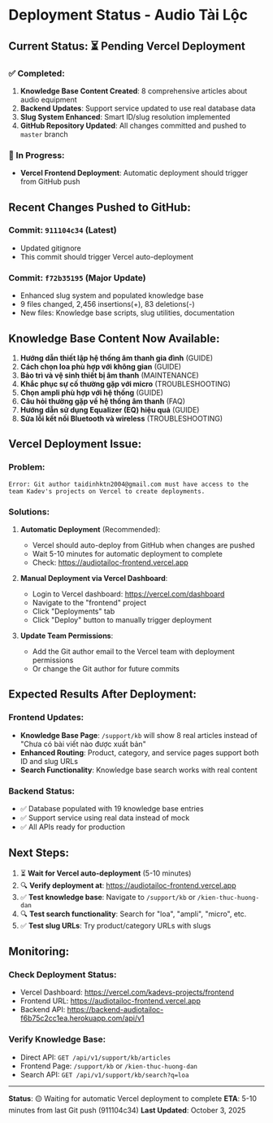 # Deployment Status - Audio Tài Lộc

## Current Status: ⏳ Pending Vercel Deployment

### ✅ Completed:
1. **Knowledge Base Content Created**: 8 comprehensive articles about audio equipment
2. **Backend Updates**: Support service updated to use real database data
3. **Slug System Enhanced**: Smart ID/slug resolution implemented
4. **GitHub Repository Updated**: All changes committed and pushed to `master` branch

### 🔄 In Progress:
- **Vercel Frontend Deployment**: Automatic deployment should trigger from GitHub push

## Recent Changes Pushed to GitHub:

### Commit: `911104c34` (Latest)
- Updated gitignore
- This commit should trigger Vercel auto-deployment

### Commit: `f72b35195` (Major Update)
- Enhanced slug system and populated knowledge base
- 9 files changed, 2,456 insertions(+), 83 deletions(-)
- New files: Knowledge base scripts, slug utilities, documentation

## Knowledge Base Content Now Available:

1. **Hướng dẫn thiết lập hệ thống âm thanh gia đình** (GUIDE)
2. **Cách chọn loa phù hợp với không gian** (GUIDE)
3. **Bảo trì và vệ sinh thiết bị âm thanh** (MAINTENANCE)
4. **Khắc phục sự cố thường gặp với micro** (TROUBLESHOOTING)
5. **Chọn ampli phù hợp với hệ thống** (GUIDE)
6. **Câu hỏi thường gặp về hệ thống âm thanh** (FAQ)
7. **Hướng dẫn sử dụng Equalizer (EQ) hiệu quả** (GUIDE)
8. **Sửa lỗi kết nối Bluetooth và wireless** (TROUBLESHOOTING)

## Vercel Deployment Issue:

### Problem:
```
Error: Git author taidinhktn2004@gmail.com must have access to the team Kadev's projects on Vercel to create deployments.
```

### Solutions:

1. **Automatic Deployment** (Recommended):
   - Vercel should auto-deploy from GitHub when changes are pushed
   - Wait 5-10 minutes for automatic deployment to complete
   - Check: https://audiotailoc-frontend.vercel.app

2. **Manual Deployment via Vercel Dashboard**:
   - Login to Vercel dashboard: https://vercel.com/dashboard
   - Navigate to the "frontend" project
   - Click "Deployments" tab
   - Click "Deploy" button to manually trigger deployment

3. **Update Team Permissions**:
   - Add the Git author email to the Vercel team with deployment permissions
   - Or change the Git author for future commits

## Expected Results After Deployment:

### Frontend Updates:
- **Knowledge Base Page**: `/support/kb` will show 8 real articles instead of "Chưa có bài viết nào được xuất bản"
- **Enhanced Routing**: Product, category, and service pages support both ID and slug URLs
- **Search Functionality**: Knowledge base search works with real content

### Backend Status:
- ✅ Database populated with 19 knowledge base entries
- ✅ Support service using real data instead of mock
- ✅ All APIs ready for production

## Next Steps:

1. ⏳ **Wait for Vercel auto-deployment** (5-10 minutes)
2. 🔍 **Verify deployment at**: https://audiotailoc-frontend.vercel.app
3. ✅ **Test knowledge base**: Navigate to `/support/kb` or `/kien-thuc-huong-dan`
4. 🔍 **Test search functionality**: Search for "loa", "ampli", "micro", etc.
5. ✅ **Test slug URLs**: Try product/category URLs with slugs

## Monitoring:

### Check Deployment Status:
- Vercel Dashboard: https://vercel.com/kadevs-projects/frontend
- Frontend URL: https://audiotailoc-frontend.vercel.app
- Backend API: https://backend-audiotailoc-f6b75c2cc1ea.herokuapp.com/api/v1

### Verify Knowledge Base:
- Direct API: `GET /api/v1/support/kb/articles`
- Frontend Page: `/support/kb` or `/kien-thuc-huong-dan`
- Search API: `GET /api/v1/support/kb/search?q=loa`

---

**Status**: 🟡 Waiting for automatic Vercel deployment to complete
**ETA**: 5-10 minutes from last Git push (911104c34)
**Last Updated**: October 3, 2025